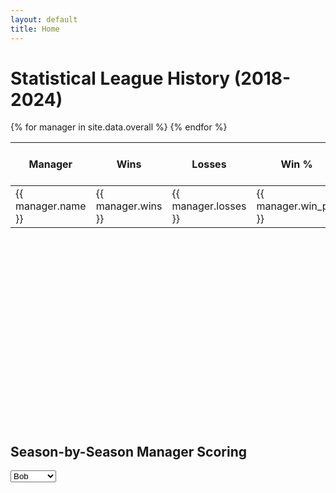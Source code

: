 ```yaml
---
layout: default
title: Home
---
```


# Statistical League History (2018-2024)

<link rel="stylesheet" href="{{ '/assets/css/tablesort.css' | relative_url }}">

<div class="table-responsive">
  <table id="myTable" class="table table-striped table-bordered table-hover sortable">
    <thead>
      <tr>
        <th>Manager</th>
        <th data-sort-method="number">Wins</th>
        <th data-sort-method="number">Losses</th>
        <th data-sort-method="dotsep">Win %</th>
        <th data-sort-method="dotsep">Points For (PF)</th>
        <th data-sort-method="dotsep">Points Against (PA)</th>
      </tr>
    </thead>
    <tbody>
      {% for manager in site.data.overall %}
      <tr>
        <td>{{ manager.name }}</td>
        <td>{{ manager.wins }}</td>
        <td>{{ manager.losses }}</td>
        <td>{{ manager.win_pct }}</td>
        <td>{{ manager.pf }}</td>
        <td>{{ manager.pa }}</td>
      </tr>
      {% endfor %}
    </tbody>
  </table>
</div>

<!-- Tablesort JS -->
<script src="https://cdnjs.cloudflare.com/ajax/libs/tablesort/5.2.1/tablesort.min.js" integrity="sha512-F/gIMdDfda6OD2rnzt/Iyp2V9JLHlFQ+EUyixDg9+rkwjqgW1snpkpx7FD5FV1+gG2fmFj7I3r6ReQDUidHelA==" crossorigin="anonymous" referrerpolicy="no-referrer"></script>
<script src="https://cdnjs.cloudflare.com/ajax/libs/tablesort/5.2.1/sorts/tablesort.dotsep.min.js" integrity="sha512-4PQHFrJ/wVmBBE6FAFzkJJhjvIebDUZM0vTeGFsOSLxTPAP+CFEgt2HwDW/IQPttNDETeVRvBh11+vmF+lL9lQ==" crossorigin="anonymous" referrerpolicy="no-referrer"></script>

<script>
  new Tablesort(document.getElementById('myTable'));
</script>


<div class="chart-container">
  <canvas id="playoffChart"></canvas>
</div>

<!-- Embed data in a hidden element -->
<script id="playoff-data" type="application/json">
  {{ site.data.playoffs | jsonify }}
</script>

<script src="https://cdn.jsdelivr.net/npm/chart.js"></script>
<script src="{{ '/assets/js/playoff-chart.js' | relative_url }}"></script>

## Season-by-Season Manager Scoring

<select id="manager-select">
  <option value="Bob">Bob</option>
  <option value="Brendon">Brendon</option>
  <option value="Brian">Brian</option>
  <option value="Chris">Chris</option>
  <option value="Eric">Eric</option>
  <option value="Jordan">Jordan</option>
  <option value="Keara">Keara</option>
  <option value="Licata">Licata</option>
  <option value="Mike">Mike</option>
  <option value="PJ">PJ</option>
  <option value="Ryan">Ryan</option>
  <option value="Travis">Travis</option>
</select>

<div id="managerChartSection">
  <canvas id="managerChart" width="600" height="400"></canvas>
</div>

<!-- Embed manager data in JSON -->
<script id="manager-data" type="application/json">
  {{ site.data.seasons | jsonify }}
</script>

<script src="https://cdn.jsdelivr.net/npm/chart.js"></script>
<script src="{{ '/assets/js/manager-chart.js' | relative_url }}"></script>

<style>
    .chart-container {
    position: relative;
    width: 100%;
    height: 300px; /* adjust for your needs */
    }

    @media (max-width: 600px) {
    .chart-container {
        height: 280px; /* smaller for portrait phones */
    }
    }
</style>